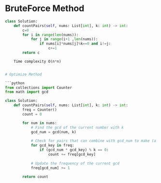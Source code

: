# BruteForce Method

```python
class Solution:
    def countPairs(self, nums: List[int], k: int) -> int:
        c=0
        for i in range(len(nums)):
            for j in range(i+1 ,len(nums)):
                if nums[i]*nums[j]%k==0 and i!=j:
                    c+=1
        return c

    Time complexity O(n*n)


# Optimize Method

```python
from collections import Counter
from math import gcd

class Solution:
    def countPairs(self, nums: List[int], k: int) -> int:
        freq = Counter()
        count = 0

        for num in nums:
            # Find the gcd of the current number with k
            gcd_num = gcd(num, k)
            
            # Check for pairs that can combine with gcd_num to make (a * b) % k == 0
            for gcd_key in freq:
                if (gcd_num * gcd_key) % k == 0:
                    count += freq[gcd_key]
            
            # Update the frequency of the current gcd
            freq[gcd_num] += 1
        
        return count
